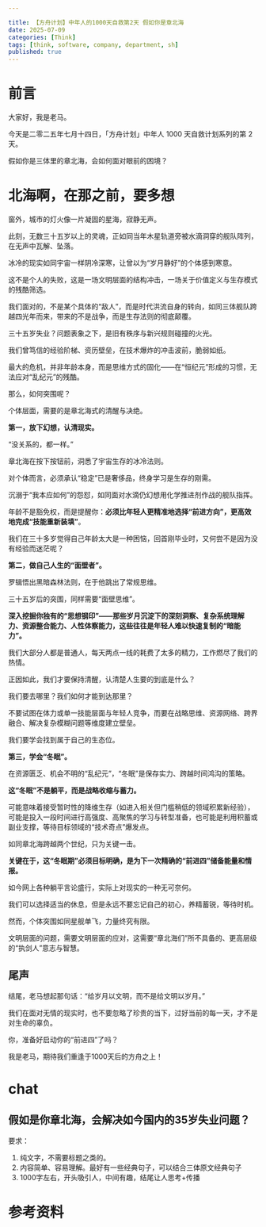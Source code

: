 ```yaml
---

title: 【方舟计划】中年人的1000天自救第2天 假如你是章北海
date: 2025-07-09
categories: [Think]
tags: [think, software, company, department, sh]
published: true
---
```



# 前言

大家好，我是老马。  

今天是二零二五年七月十四日，「方舟计划」中年人 1000 天自救计划系列的第 2 天。

假如你是三体里的章北海，会如何面对眼前的困境？

# 北海啊，在那之前，要多想

窗外，城市的灯火像一片凝固的星海，寂静无声。

此刻，无数三十五岁以上的灵魂，正如同当年木星轨道旁被水滴洞穿的舰队阵列，在无声中瓦解、坠落。

冰冷的现实如同宇宙一样阴冷深寒，让曾以为“岁月静好”的个体感到寒意。

这不是个人的失败，这是一场文明层面的结构冲击，一场关于价值定义与生存模式的残酷筛选。

我们面对的，不是某个具体的“敌人”，而是时代洪流自身的转向，如同三体舰队跨越四光年而来，带来的不是战争，而是生存法则的彻底颠覆。

三十五岁失业？问题表象之下，是旧有秩序与新兴规则碰撞的火光。

我们曾笃信的经验阶梯、资历壁垒，在技术爆炸的冲击波前，脆弱如纸。

最大的危机，并非年龄本身，而是思维方式的固化——在“恒纪元”形成的习惯，无法应对“乱纪元”的残酷。

那么，如何突围呢？

个体层面，需要的是章北海式的清醒与决绝。

**第一，放下幻想，认清现实。** 

“没关系的，都一样。” 

章北海在按下按钮前，洞悉了宇宙生存的冰冷法则。

对个体而言，必须承认“稳定”已是奢侈品，终身学习是生存的刚需。

沉溺于“我本应如何”的怨怼，如同面对水滴仍幻想用化学推进剂作战的舰队指挥。

年龄不是豁免权，而是提醒你：**必须比年轻人更精准地选择“前进方向”，更高效地完成“技能重新装填”**。

我们在三十多岁觉得自己年龄太大是一种困恼，回首刚毕业时，又何尝不是因为没有经验而迷茫呢？

**第二，做自己人生的“面壁者”。** 

罗辑悟出黑暗森林法则，在于他跳出了常规思维。

三十五岁后的突围，同样需要“面壁思维”。

**深入挖掘你独有的“思想钢印”——那些岁月沉淀下的深刻洞察、复杂系统理解力、资源整合能力、人性体察能力，这些往往是年轻人难以快速复制的“暗能力”。** 

我们大部分人都是普通人，每天两点一线的耗费了太多的精力，工作燃尽了我们的热情。

正因如此，我们才要保持清醒，认清楚人生要的到底是什么？

我们要去哪里？我们如何才能到达那里？

不要试图在体力或单一技能层面与年轻人竞争，而要在战略思维、资源网络、跨界融合、解决复杂模糊问题等维度建立壁垒。

我们要学会找到属于自己的生态位。

**第三，学会“冬眠”。** 

在资源匮乏、机会不明的“乱纪元”，“冬眠”是保存实力、跨越时间鸿沟的策略。

**这“冬眠”不是躺平，而是战略收缩与蓄力。** 

可能意味着接受暂时性的降维生存（如进入相关但门槛稍低的领域积累新经验），可能是投入一段时间进行高强度、高聚焦的学习与转型准备，也可能是利用积蓄或副业支撑，等待目标领域的“技术奇点”爆发点。

如同章北海跨越两个世纪，只为关键一击。

**关键在于，这“冬眠期”必须目标明确，是为下一次精确的“前进四”储备能量和情报。**

如今网上各种躺平言论盛行，实际上对现实的一种无可奈何。

我们可以选择适当的休息，但是永远不要忘记自己的初心，养精蓄锐，等待时机。

然而，个体突围如同星舰单飞，力量终究有限。

文明层面的问题，需要文明层面的应对，这需要“章北海们”所不具备的、更高层级的“执剑人”意志与智慧。

## 尾声

结尾，老马想起那句话：“给岁月以文明，而不是给文明以岁月。” 

我们在面对无情的现实时，也不要忽略了珍贵的当下，过好当前的每一天，才不是对生命的辜负。

你，准备好启动你的“前进四”了吗？

我是老马，期待我们重逢于1000天后的方舟之上！

# chat

## 假如是你章北海，会解决如今国内的35岁失业问题？

要求：

1. 纯文字，不需要标题之类的。
2. 内容简单、容易理解。最好有一些经典句子，可以结合三体原文经典句子
3. 1000字左右，开头吸引人，中间有趣，结尾让人思考+传播

# 参考资料


